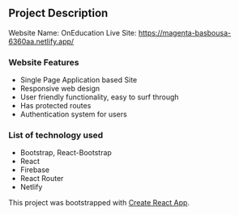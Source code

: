 ## Project Description

Website Name: OnEducation
Live Site: https://magenta-basbousa-6360aa.netlify.app/

### Website Features 
* Single Page Application based Site
* Responsive web design
* User friendly functionality, easy to surf through
* Has protected routes
* Authentication system for users

### List of technology used
* Bootstrap, React-Bootstrap
* React
* Firebase
* React Router
* Netlify 


This project was bootstrapped with [Create React App](https://github.com/facebook/create-react-app).